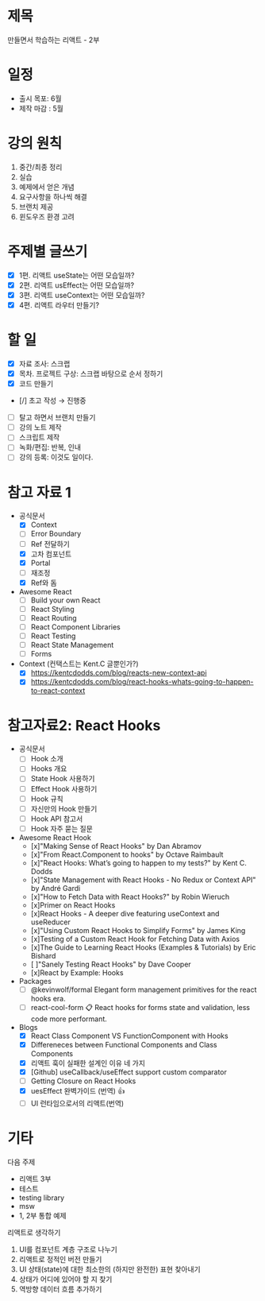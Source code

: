# 제목

만들면서 학습하는 리액트 - 2부

# 일정

- 출시 목포: 6월
- 제작 마감 : 5월

# 강의 원칙

1. 중간/최종 정리
2. 실습
3. 예제에서 얻은 개념
4. 요구사항을 하나씩 해결
5. 브랜치 제공
6. 윈도우즈 환경 고려

# 주제별 글쓰기

- [x] 1편. 리액트 useState는 어떤 모습일까?
- [x] 2편. 리액트 usEffect는 어떤 모습일까?
- [x] 3편. 리액트 useContext는 어떤 모습일까?
- [x] 4편. 리액트 라우터 만들기?

# 할 일

- [x] 자료 조사: 스크랩
- [x] 목차. 프로젝트 구상: 스크랩 바탕으로 순서 정하기
- [x] 코드 만들기
- [/] 초고 작성 → 진행중
- [ ] 탈고 하면서 브랜치 만들기
- [ ] 강의 노트 제작
- [ ] 스크립트 제작
- [ ] 녹화/편집: 반복, 인내
- [ ] 강의 등록: 이것도 일이다.

# 참고 자료 1

- 공식문서
  - [x] Context
  - [ ] Error Boundary
  - [ ] Ref 전달하기
  - [x] 고차 컴포넌트
  - [x] Portal
  - [ ] 재조정
  - [x] Ref와 돔
- Awesome React
  - [ ] Build your own React
  - [ ] React Styling
  - [ ] React Routing
  - [ ] React Component Libraries
  - [ ] React Testing
  - [ ] React State Management
  - [ ] Forms
- Context (컨택스트는 Kent.C 글뿐인가?)
  - [x] https://kentcdodds.com/blog/reacts-new-context-api
  - [x] https://kentcdodds.com/blog/react-hooks-whats-going-to-happen-to-react-context

# 참고자료2: React Hooks

- 공식문서
  - [ ] Hook 소개
  - [ ] Hooks 개요
  - [ ] State Hook 사용하기
  - [ ] Effect Hook 사용하기
  - [ ] Hook 규칙
  - [ ] 자신만의 Hook 만들기
  - [ ] Hook API 참고서
  - [ ] Hook 자주 묻는 질문
- Awesome React Hook
  - [x]"Making Sense of React Hooks" by Dan Abramov
  - [x]"From React.Component to hooks" by Octave Raimbault
  - [x]"React Hooks: What’s going to happen to my tests?" by Kent C. Dodds
  - [x]"State Management with React Hooks - No Redux or Context API" by André Gardi
  - [x]"How to Fetch Data with React Hooks?" by Robin Wieruch
  - [x]Primer on React Hooks
  - [x]React Hooks - A deeper dive featuring useContext and useReducer
  - [x]"Using Custom React Hooks to Simplify Forms" by James King
  - [x]Testing of a Custom React Hook for Fetching Data with Axios
  - [x]The Guide to Learning React Hooks (Examples & Tutorials) by Eric Bishard
  - [ ]"Sanely Testing React Hooks" by Dave Cooper
  - [x]React by Example: Hooks
- Packages
  - [ ] @kevinwolf/formal Elegant form management primitives for the react hooks era.
  - [ ] react-cool-form 📋 React hooks for forms state and validation, less code more performant.
- Blogs
  - [x] React Class Component VS FunctionComponent with Hooks
  - [x] Differeneces between Functional Components and Class Components
  - [x] 리액트 훅이 실패한 설계인 이유 네 가지
  - [x] [Github] useCallback/useEffect support custom comparator
  - [ ] Getting Closure on React Hooks
  - [x] uesEffect 완벽가이드 (번역) 👍
  - [ ] UI 런타임으로서의 리액트(번역)

# 기타

다음 주제

- 리액트 3부
- 테스트
- testing library
- msw
- 1, 2부 통합 예제

리액트로 생각하기

1. UI를 컴포넌트 계층 구조로 나누기
2. 리액트로 정적인 버전 만들기
3. UI 상태(state)에 대한 최소한의 (하지만 완전한) 표현 찾아내기
4. 상태가 어디에 있어야 할 지 찾기
5. 역방향 데이터 흐름 추가하기
